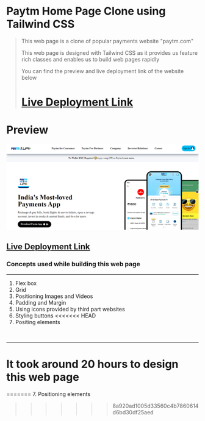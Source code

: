 # Paytm Home Page Clone using Tailwind CSS

> This web page is a clone of popular payments website "paytm.com"
>
> This web page is designed with Tailwind CSS as it provides us feature rich classes and enables us to build web pages rapidly
>
> You can find the preview and live deployment link of the website below
>
> # [Live Deployment Link](https://paytm-home-page-raj.netlify.app/)

# Preview

![Preview Image](./assets/paytm_preview.png)

## [Live Deployment Link](https://paytm-home-page-raj.netlify.app/)

### Concepts used while building this web page

<hr>

1. Flex box
2. Grid
3. Positioning Images and Videos
4. Padding and Margin
5. Using icons provided by third part websites
6. Styling buttons
<<<<<<< HEAD
7. Positing elements

<br>

<hr>

# It took around 20 hours to design this web page
=======
7. Positioning elements
>>>>>>> 8a920ad1005d33560c4b7860614d6bd30df25aed
